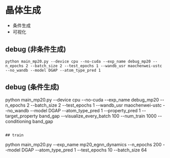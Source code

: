 # 晶体生成

- 条件生成
- 可视化

## debug (非条件生成)

```
python main_mp20.py --device cpu --no-cuda --exp_name debug_mp20 --n_epochs 2 --batch_size 2 --test_epochs 1 --wandb_usr maochenwei-ustc --no_wandb --model DGAP --atom_type_pred 1
```

## debug (条件生成)
python main_mp20.py --device cpu --no-cuda --exp_name debug_mp20 --n_epochs 2 --batch_size 2  --test_epochs 1 --wandb_usr maochenwei-ustc --no_wandb --model DGAP --atom_type_pred 1 --property_pred 1 --target_property band_gap --visualize_every_batch 100 --num_train 1000 --conditioning band_gap
```

## train

```
python main_mp20.py --exp_name mp20_egnn_dynamics --n_epochs 200 --model DGAP --atom_type_pred 1 --test_epochs 10 --batch_size 64